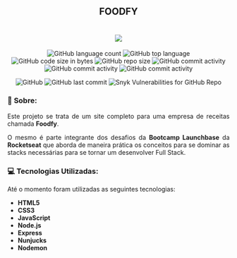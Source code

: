 <h2 align="center">FOODFY</h2>

<h1 align="center">
    <img src="https://images2.imgbox.com/a2/e1/atsdHP95_o.png" >
</h1>

<p align="center">
<img alt="GitHub language count" src="https://img.shields.io/github/languages/count/Dhi-Carvalho/Foodfy">
<img alt="GitHub top language" src="https://img.shields.io/github/languages/top/Dhi-Carvalho/Foodfy">
<img alt="GitHub code size in bytes" src="https://img.shields.io/github/languages/code-size/Dhi-Carvalho/Foodfy">
<img alt="GitHub repo size" src="https://img.shields.io/github/repo-size/Dhi-Carvalho/Foodfy">
<img alt="GitHub commit activity" src="https://img.shields.io/github/commit-activity/y/Dhi-Carvalho/Foodfy">
<img alt="GitHub commit activity" src="https://img.shields.io/github/commit-activity/m/Dhi-Carvalho/Foodfy">
<img alt="GitHub commit activity" src="https://img.shields.io/github/commit-activity/w/Dhi-Carvalho/Foodfy">
</p>
<p align="center">
<img alt="GitHub" src="https://img.shields.io/github/license/Dhi-Carvalho/Foodfy">
<img alt="GitHub last commit" src="https://img.shields.io/github/last-commit/Dhi-Carvalho/Foodfy">
<img alt="Snyk Vulnerabilities for GitHub Repo" src="https://img.shields.io/snyk/vulnerabilities/github/Dhi-Carvalho/Foodfy">
</p>

### 📑 <b>Sobre:</b>
<p align="justify">Este projeto se trata de um site completo para uma empresa de receitas chamada <b>Foodfy</b>.</p>   
<p align="justify">O mesmo é parte integrante dos desafios da <b>Bootcamp Launchbase</b> da <b>Rocketseat</b> que aborda de maneira prática os conceitos para se dominar as stacks necessárias para se tornar um desenvolver Full Stack.</p>

### 💻 <b>Tecnologias Utilizadas:</b>
Até o momento foram utilizadas as seguintes tecnologias:

- **HTML5**
- **CSS3**
- **JavaScript**
- **Node.js**
- **Express**
- **Nunjucks**
- **Nodemon**

